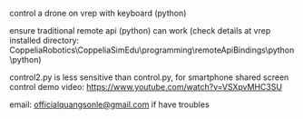 control a drone on vrep with keyboard (python)

ensure traditional remote api (python) can work (check details at vrep installed directory: CoppeliaRobotics\CoppeliaSimEdu\programming\remoteApiBindings\python\python)

control2.py is less sensitive than control.py, for smartphone shared screen control
demo video: https://www.youtube.com/watch?v=VSXpvMHC3SU

email: officialquangsonle@gmail.com if have troubles
